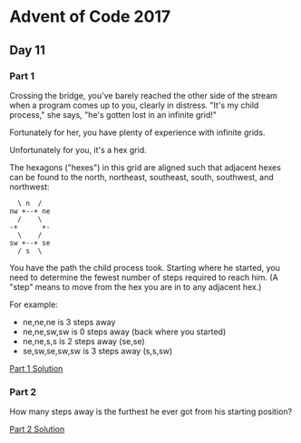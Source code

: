 # Advent of Code 2017
## Day 11

### Part 1
Crossing the bridge, you've barely reached the other side of the stream when a program comes up to you, clearly in distress. "It's my child process," she says, "he's gotten lost in an infinite grid!"

Fortunately for her, you have plenty of experience with infinite grids.

Unfortunately for you, it's a hex grid.

The hexagons ("hexes") in this grid are aligned such that adjacent hexes can be found to the north, northeast, southeast, south, southwest, and northwest:

```
  \ n  /
nw +--+ ne
  /    \
-+      +-
  \    /
sw +--+ se
  / s  \
```

You have the path the child process took. Starting where he started, you need to determine the fewest number of steps required to reach him. (A "step" means to move from the hex you are in to any adjacent hex.)

For example:
* ne,ne,ne is 3 steps away
* ne,ne,sw,sw is 0 steps away (back where you started)
* ne,ne,s,s is 2 steps away (se,se)
* se,sw,se,sw,sw is 3 steps away (s,s,sw)

[Part 1 Solution](part1.rb)

### Part 2
How many steps away is the furthest he ever got from his starting position?

[Part 2 Solution](part2.rb)